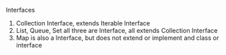 Interfaces

1. Collection Interface, extends Iterable Interface
2. List, Queue, Set all three are Interface, all extends Collection Interface
3. Map is also a Interface, but does not extend or implement and class or interface